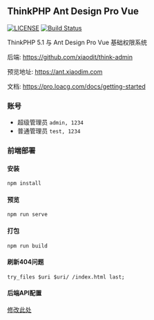## ThinkPHP Ant Design Pro Vue

[![LICENSE](https://img.shields.io/badge/license-Anti%20996-blue.svg)](https://github.com/996icu/996.ICU/blob/master/LICENSE)
[![Build Status](https://travis-ci.org/xiaodit/think-ant-vue.svg?branch=master)](https://travis-ci.org/xiaodit/think-ant-vue)

ThinkPHP 5.1 与 Ant Design Pro Vue 基础权限系统  

后端: https://github.com/xiaodit/think-admin  

预览地址: https://ant.xiaodim.com

文档: https://pro.loacg.com/docs/getting-started

### 账号
* 超级管理员 `admin, 1234` 
* 普通管理员 `test, 1234`

### 前端部署
#### 安装
```
npm install
```
#### 预览
```
npm run serve
```
#### 打包
```
npm run build
```
#### 刷新404问题
```nginx
try_files $uri $uri/ /index.html last;
```
#### 后端API配置
[修改此处](https://github.com/xiaodit/think-ant-vue/blob/5.1/src/utils/request.js#L14)
